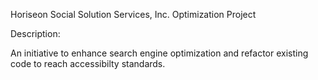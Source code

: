 Horiseon Social Solution Services, Inc. Optimization Project


Description: 

An initiative to enhance search engine optimization and refactor existing code to reach accessibilty standards.

